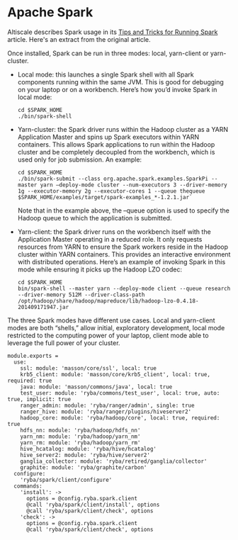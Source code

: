 
# Apache Spark

Altiscale describes Spark usage in its [Tips and Tricks for Running Spark][tips]
article. Here's an extract from the original article.

Once installed, Spark can be run in three modes: local, yarn-client or
yarn-cluster.

*   Local mode: this launches a single Spark shell with all Spark components
    running within the same JVM. This is good for debugging on your laptop or on
    a workbench. Here’s how you’d invoke Spark in local mode:   
    ```
    cd $SPARK_HOME
    ./bin/spark-shell
    ```

*   Yarn-cluster: the Spark driver runs within the Hadoop cluster as a YARN
    Application Master and spins up Spark executors within YARN containers. This
    allows Spark applications to run within the Hadoop cluster and be completely
    decoupled from the workbench, which is used only for job submission. An
    example:   
    ```
    cd $SPARK_HOME
    ./bin/spark-submit --class org.apache.spark.examples.SparkPi --master yarn –deploy-mode cluster --num-executors 3 --driver-memory 1g --executor-memory 2g --executor-cores 1 --queue thequeue $SPARK_HOME/examples/target/spark-examples_*-1.2.1.jar`   
    ```
    Note that in the example above, the –queue option is used to specify the Hadoop queue to which the application is submitted.

*   Yarn-client: the Spark driver runs on the workbench itself with the
    Application Master operating in a reduced role. It only requests resources
    from YARN to ensure the Spark workers reside in the Hadoop cluster within
    YARN containers. This provides an interactive environment with distributed
    operations. Here’s an example of invoking Spark in this mode while ensuring
    it picks up the Hadoop LZO codec:   
    ```
    cd $SPARK_HOME
    bin/spark-shell --master yarn --deploy-mode client --queue research --driver-memory 512M --driver-class-path /opt/hadoop/share/hadoop/mapreduce/lib/hadoop-lzo-0.4.18-201409171947.jar
    ```

The three Spark modes have different use cases. Local and yarn-client modes are
both “shells,” allow initial, exploratory development, local mode restricted to
the computing power of your laptop, client mode able to leverage the full power
of your cluster.

    module.exports =
      use:
        ssl: module: 'masson/core/ssl', local: true
        krb5_client: module: 'masson/core/krb5_client', local: true, required: true
        java: module: 'masson/commons/java', local: true
        test_user: module: 'ryba/commons/test_user', local: true, auto: true, implicit: true
        ranger_admin: module: 'ryba/ranger/admin', single: true
        ranger_hive: module: 'ryba/ranger/plugins/hiveserver2'
        hadoop_core: module: 'ryba/hadoop/core', local: true, required: true
        hdfs_nn: module: 'ryba/hadoop/hdfs_nn'
        yarn_nm: module: 'ryba/hadoop/yarn_nm'
        yarn_rm: module: 'ryba/hadoop/yarn_rm'
        hive_hcatalog: module: 'ryba/hive/hcatalog'
        hive_server2: module: 'ryba/hive/server2'
        ganglia_collector: module: 'ryba/retired/ganglia/collector'
        graphite: module: 'ryba/graphite/carbon'
      configure:
        'ryba/spark/client/configure'
      commands:
        'install': ->
          options = @config.ryba.spark.client
          @call 'ryba/spark/client/install', options
          @call 'ryba/spark/client/check', options
        'check': ->
          options = @config.ryba.spark.client
          @call 'ryba/spark/client/check', options

[tips]: https://www.altiscale.com/hadoop-blog/spark-on-hadoop/
